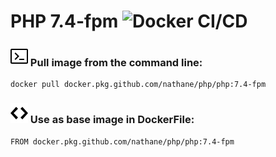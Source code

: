 # PHP 7.4-fpm ![Docker CI/CD](https://github.com/nathane/php/workflows/Docker%20CI/CD/badge.svg?branch=7.4-fpm)

### ![Terminal](icons/terminal.svg) Pull image from the command line:

```
docker pull docker.pkg.github.com/nathane/php/php:7.4-fpm
```

### ![Code](icons/code.svg) Use as base image in DockerFile:

```
FROM docker.pkg.github.com/nathane/php/php:7.4-fpm
```
